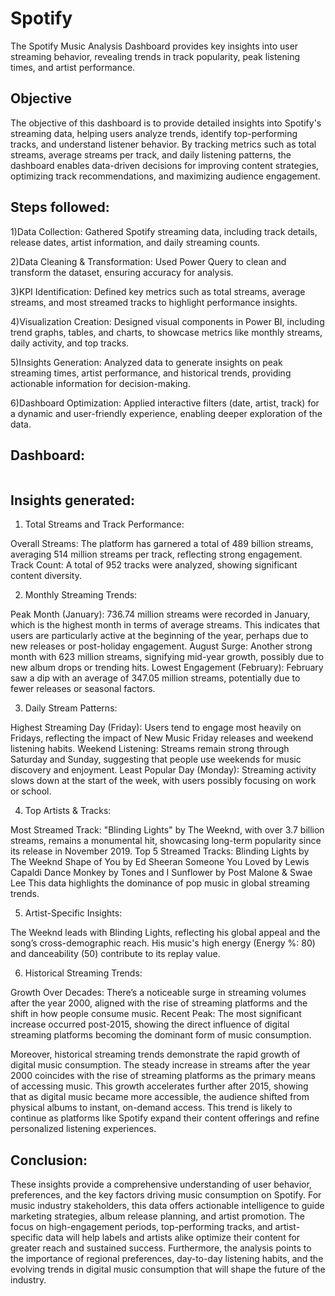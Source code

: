 # Spotify
The Spotify Music Analysis Dashboard provides key insights into user streaming behavior, revealing trends in track popularity, peak listening times, and artist performance.

## Objective

The objective of this dashboard is to provide detailed insights into Spotify's streaming data, helping users analyze trends, identify top-performing tracks, and understand listener behavior. By tracking metrics such as total streams, average streams per track, and daily listening patterns, the dashboard enables data-driven decisions for improving content strategies, optimizing track recommendations, and maximizing audience engagement.

## Steps followed:

1)Data Collection: Gathered Spotify streaming data, including track details, release dates, artist information, and daily streaming counts.

2)Data Cleaning & Transformation: Used Power Query to clean and transform the dataset, ensuring accuracy for analysis.

3)KPI Identification: Defined key metrics such as total streams, average streams, and most streamed tracks to highlight performance insights.

4)Visualization Creation: Designed visual components in Power BI, including trend graphs, tables, and charts, to showcase metrics like monthly streams, daily activity, and top tracks.

5)Insights Generation: Analyzed data to generate insights on peak streaming times, artist performance, and historical trends, providing actionable information for decision-making.

6)Dashboard Optimization: Applied interactive filters (date, artist, track) for a dynamic and user-friendly experience, enabling deeper exploration of the data.


## Dashboard:

![]()

## Insights generated:

1) Total Streams and Track Performance:
   
Overall Streams: The platform has garnered a total of 489 billion streams, averaging 514 million streams per track, reflecting strong engagement.
Track Count: A total of 952 tracks were analyzed, showing significant content diversity.

2) Monthly Streaming Trends:
   
Peak Month (January): 736.74 million streams were recorded in January, which is the highest month in terms of average streams. This indicates that users are particularly active at the beginning of the year, perhaps due to new releases or post-holiday engagement.
August Surge: Another strong month with 623 million streams, signifying mid-year growth, possibly due to new album drops or trending hits.
Lowest Engagement (February): February saw a dip with an average of 347.05 million streams, potentially due to fewer releases or seasonal factors.

3) Daily Stream Patterns:

Highest Streaming Day (Friday): Users tend to engage most heavily on Fridays, reflecting the impact of New Music Friday releases and weekend listening habits.
Weekend Listening: Streams remain strong through Saturday and Sunday, suggesting that people use weekends for music discovery and enjoyment.
Least Popular Day (Monday): Streaming activity slows down at the start of the week, with users possibly focusing on work or school.

4) Top Artists & Tracks:
   
Most Streamed Track: "Blinding Lights" by The Weeknd, with over 3.7 billion streams, remains a monumental hit, showcasing long-term popularity since its release in November 2019.
Top 5 Streamed Tracks:
Blinding Lights by The Weeknd
Shape of You by Ed Sheeran
Someone You Loved by Lewis Capaldi
Dance Monkey by Tones and I
Sunflower by Post Malone & Swae Lee This data highlights the dominance of pop music in global streaming trends.

5) Artist-Specific Insights:

The Weeknd leads with Blinding Lights, reflecting his global appeal and the song’s cross-demographic reach. His music's high energy (Energy %: 80) and danceability (50) contribute to its replay value.

6) Historical Streaming Trends:

Growth Over Decades: There’s a noticeable surge in streaming volumes after the year 2000, aligned with the rise of streaming platforms and the shift in how people consume music.
Recent Peak: The most significant increase occurred post-2015, showing the direct influence of digital streaming platforms becoming the dominant form of music consumption.

Moreover, historical streaming trends demonstrate the rapid growth of digital music consumption. The steady increase in streams after the year 2000 coincides with the rise of streaming platforms as the primary means of accessing music. This growth accelerates further after 2015, showing that as digital music became more accessible, the audience shifted from physical albums to instant, on-demand access. This trend is likely to continue as platforms like Spotify expand their content offerings and refine personalized listening experiences.


## Conclusion:

These insights provide a comprehensive understanding of user behavior, preferences, and the key factors driving music consumption on Spotify. For music industry stakeholders, this data offers actionable intelligence to guide marketing strategies, album release planning, and artist promotion. The focus on high-engagement periods, top-performing tracks, and artist-specific data will help labels and artists alike optimize their content for greater reach and sustained success. Furthermore, the analysis points to the importance of regional preferences, day-to-day listening habits, and the evolving trends in digital music consumption that will shape the future of the industry.
